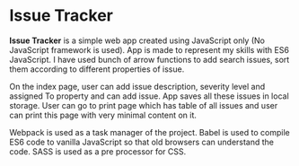 # Issue Tracker

**Issue Tracker** is a simple web app created using JavaScript only (No JavaScript framework is used). App is made to represent my skills with ES6 JavaScript. I have used bunch of arrow functions to add search issues, sort them according to different properties of issue.

On the index page, user can add issue description, severity level and assigned To property and can add issue. App saves all these issues in local storage. User can go to print page which has table of all issues and user can print this page with very minimal content on it. 

Webpack is used as a task manager of the project. Babel is used to compile ES6 code to vanilla JavaScript so that old browsers can understand the code. SASS is used as a pre processor for CSS.
